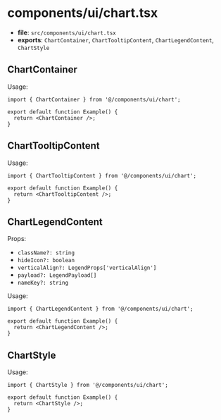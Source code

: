 # components/ui/chart.tsx

- **file**: `src/components/ui/chart.tsx`
- **exports**: `ChartContainer`, `ChartTooltipContent`, `ChartLegendContent`, `ChartStyle`

## ChartContainer
Usage:

```tsx
import { ChartContainer } from '@/components/ui/chart';

export default function Example() {
  return <ChartContainer />;
}
```

## ChartTooltipContent
Usage:

```tsx
import { ChartTooltipContent } from '@/components/ui/chart';

export default function Example() {
  return <ChartTooltipContent />;
}
```

## ChartLegendContent

Props:

- `className?: string`
- `hideIcon?: boolean`
- `verticalAlign?: LegendProps['verticalAlign']`
- `payload?: LegendPayload[]`
- `nameKey?: string`

Usage:

```tsx
import { ChartLegendContent } from '@/components/ui/chart';

export default function Example() {
  return <ChartLegendContent />;
}
```

## ChartStyle
Usage:

```tsx
import { ChartStyle } from '@/components/ui/chart';

export default function Example() {
  return <ChartStyle />;
}
```
